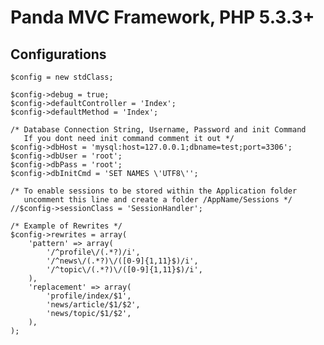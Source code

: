 Panda MVC Framework, PHP 5.3.3+
=============

Configurations
---------------------
    $config = new stdClass;

    $config->debug = true;
    $config->defaultController = 'Index';
    $config->defaultMethod = 'Index';
    
    /* Database Connection String, Username, Password and init Command
       If you dont need init command comment it out */
    $config->dbHost = 'mysql:host=127.0.0.1;dbname=test;port=3306';
    $config->dbUser = 'root';
    $config->dbPass = 'root';
    $config->dbInitCmd = 'SET NAMES \'UTF8\'';
    
    /* To enable sessions to be stored within the Application folder 
       uncomment this line and create a folder /AppName/Sessions */
    //$config->sessionClass = 'SessionHandler';

    /* Example of Rewrites */
    $config->rewrites = array(
        'pattern' => array(
            '/^profile\/(.*?)/i',
            '/^news\/(.*?)\/([0-9]{1,11}$)/i',
            '/^topic\/(.*?)\/([0-9]{1,11}$)/i',
        ),
        'replacement' => array(
            'profile/index/$1',
            'news/article/$1/$2',
            'news/topic/$1/$2',
        ),
    );